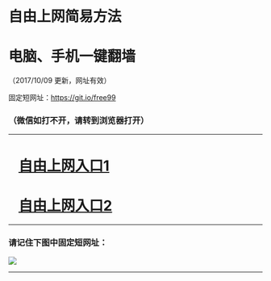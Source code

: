 ﻿# 自由上网简易方法

# 电脑、手机一键翻墙

（2017/10/09 更新，网址有效）

固定短网址：https://git.io/free99

### （微信如打不开，请转到浏览器打开）


***





# &nbsp;&nbsp; <a href="http://ft142645034.fwq-tz-1001.info/fwqtz01.html?t=10090015015 " target="_blank">自由上网入口1</a>
# &nbsp;&nbsp; <a href="http://ft1723617156.fwq-tz-1002.info/fwqtz02.html?t=100900117328 " target="_blank">自由上网入口2</a>
***

### 请记住下图中固定短网址：

<img src="https://s3-us-west-2.amazonaws.com/fwq-1001/yjfq-20170905okok.png" /> 


***

